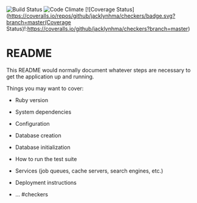 ![Build Status](https://codeship.com/projects/68475c30-56db-0135-3fa1-7e1de17b1d2f/status?branch=master)
![Code Climate](https://codeclimate.com/github/jacklynhma/checkers.png)
[![Coverage Status](https://coveralls.io/repos/github/jacklynhma/checkers/badge.svg?branch=master(Coverage Status)!:https://coveralls.io/github/jacklynhma/checkers?branch=master)

# README

This README would normally document whatever steps are necessary to get the
application up and running.

Things you may want to cover:

* Ruby version

* System dependencies

* Configuration

* Database creation

* Database initialization

* How to run the test suite

* Services (job queues, cache servers, search engines, etc.)

* Deployment instructions

* ...
#checkers
